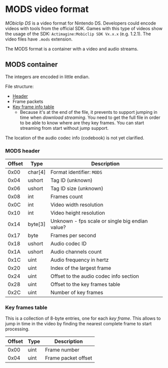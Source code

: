 # MODS video format

_MObiclip DS_ is a video format for Nintendo DS. Developers could encode videos
with tools from the official SDK. Games with this type of videos show the usage
of the SDK: `Actimagine:Mobiclip SDK Vx.x.x` (e.g. 1.2.1). The video files have
`.mods` extension.

The MODS format is a container with a video and audio streams.

## MODS container

The integers are encoded in little endian.

File structure:

- [Header](#mods-header)
- Frame packets
- [Key frame info table](#key-frames-table)
  - Because it's at the end of the file, it prevents to support jumping in time
    when _download streaming_. You need to get the full file in order to be able
    to know where are they key frames. You can start streaming from start
    without jump support.

The location of the audio codec info (codebook) is not yet clarified.

### MODS header

| Offset | Type    | Description                                     |
| ------ | ------- | ----------------------------------------------- |
| 0x00   | char[4] | Format identifier: `MODS`                       |
| 0x04   | ushort  | Tag ID (unknown)                                |
| 0x06   | ushort  | Tag ID size (unknown)                           |
| 0x08   | int     | Frames count                                    |
| 0x0C   | int     | Video width resolution                          |
| 0x10   | int     | Video height resolution                         |
| 0x14   | byte[3] | Unknown - fps scale or single big endian value? |
| 0x17   | byte    | Frames per second                               |
| 0x18   | ushort  | Audio codec ID                                  |
| 0x1A   | ushort  | Audio channels count                            |
| 0x1C   | uint    | Audio frequency in hertz                        |
| 0x20   | uint    | Index of the largest frame                      |
| 0x24   | uint    | Offset to the audio codec info section          |
| 0x28   | uint    | Offset to the key frames table                  |
| 0x2C   | uint    | Number of key frames                            |

### Key frames table

This is a collection of 8-byte entries, one for each _key frame_. This allows to
jump in time in the video by finding the nearest complete frame to start
processing.

| Offset | Type | Description         |
| ------ | ---- | ------------------- |
| 0x00   | uint | Frame number        |
| 0x04   | uint | Frame packet offset |
